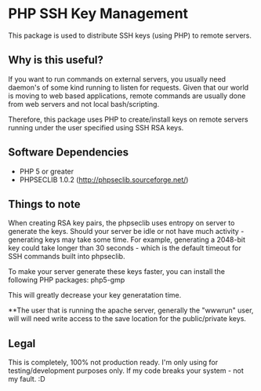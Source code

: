 PHP SSH Key Management
======================

This package is used to distribute SSH keys (using PHP) to remote servers.

Why is this useful?
-------------------
If you want to run commands on external servers, you usually need daemon's of some kind running to listen for requests.
Given that our world is moving to web based applications, remote commands are usually done from web servers and not local bash/scripting.

Therefore, this package uses PHP to create/install keys on remote servers running under the user specified using SSH RSA keys.


Software Dependencies
---------------------
 * PHP 5 or greater
 * PHPSECLIB 1.0.2 (http://phpseclib.sourceforge.net/)
 
 
Things to note
--------------
When creating RSA key pairs, the phpseclib uses entropy on server to generate the keys. Should your server be idle or not have much activity - generating keys may take some time.
For example, generating a 2048-bit key could take longer than 30 seconds - which is the default timeout for SSH commands built into phpseclib.

To make your server generate these keys faster, you can install the following PHP packages:
php5-gmp

This will greatly decrease your key generatation time.

**The user that is running the apache server, generally the "wwwrun" user, will will need write access to the save location for the public/private keys.

Legal
-----
This is completely, 100% not production ready. I'm only using for testing/development purposes only.
If my code breaks your system - not my fault. :D
